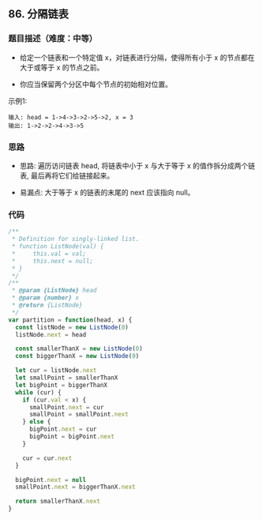 <!--
 * @Author: your name
 * @Date: 2020-07-29 22:07:41
 * @LastEditTime: 2020-10-28 21:53:18
 * @LastEditors: Please set LastEditors
 * @Description: In User Settings Edit
 * @FilePath: /leetcode/51-100/83.md
-->
## 86. 分隔链表

### 题目描述（难度：中等）
+ 给定一个链表和一个特定值 x，对链表进行分隔，使得所有小于 x 的节点都在大于或等于 x 的节点之前。

+ 你应当保留两个分区中每个节点的初始相对位置。

示例1:
```
输入: head = 1->4->3->2->5->2, x = 3
输出: 1->2->2->4->3->5
```

### 思路
+ 思路: 遍历访问链表 head, 将链表中小于 x 与大于等于 x 的值作拆分成两个链表, 最后再将它们给链接起来。

+ 易漏点: 大于等于 x 的链表的末尾的 next 应该指向 null。


### 代码

```javascript
/**
 * Definition for singly-linked list.
 * function ListNode(val) {
 *     this.val = val;
 *     this.next = null;
 * }
 */
/**
 * @param {ListNode} head
 * @param {number} x
 * @return {ListNode}
 */
var partition = function(head, x) {
  const listNode = new ListNode(0)
  listNode.next = head

  const smallerThanX = new ListNode(0)
  const biggerThanX = new ListNode(0)

  let cur = listNode.next
  let smallPoint = smallerThanX
  let bigPoint = biggerThanX
  while (cur) {
    if (cur.val < x) {
      smallPoint.next = cur
      smallPoint = smallPoint.next
    } else {
      bigPoint.next = cur
      bigPoint = bigPoint.next
    }

    cur = cur.next
  }

  bigPoint.next = null
  smallPoint.next = biggerThanX.next

  return smallerThanX.next
}
```

